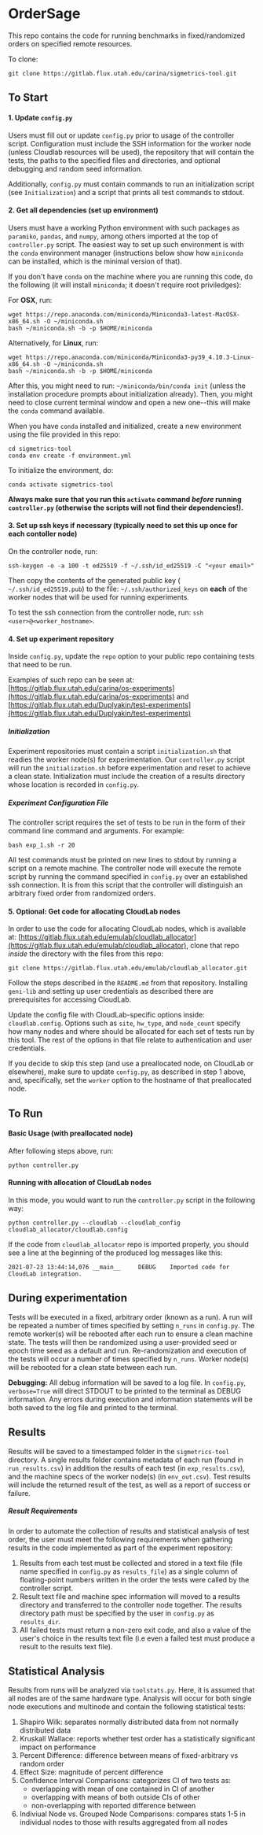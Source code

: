 # OrderSage

This repo contains the code for running benchmarks in fixed/randomized orders on specified remote resources.

To clone: 
```
git clone https://gitlab.flux.utah.edu/carina/sigmetrics-tool.git
```

## To Start

#### 1. Update `config.py`

Users must fill out or update `config.py` prior to usage of the controller script. Configuration must include the SSH information for the worker node (unless Cloudlab resources will be used), the repository that will contain the tests, the paths to the specified files and directories, and optional debugging and random seed information.

Additionally, `config.py` must contain commands to run an initialization script (see `Initialization`) and a script that prints all test commands to stdout.

#### 2. Get all dependencies (set up environment)

Users must have a working Python environment with such packages as `paramiko`, `pandas`, and `numpy`, among others imported at the top of `controller.py` script. The easiest way to set up such environment is with the `conda` environment manager (instructions below show how `miniconda` can be installed, which is the minimal version of that).

If you don't have `conda` on the machine where you are running this code, do the following (it will install `miniconda`; it doesn't require root priviledges):

For **OSX**, run:
```
wget https://repo.anaconda.com/miniconda/Miniconda3-latest-MacOSX-x86_64.sh -O ~/miniconda.sh
bash ~/miniconda.sh -b -p $HOME/miniconda
```

Alternatively, for **Linux**, run:
```
wget https://repo.anaconda.com/miniconda/Miniconda3-py39_4.10.3-Linux-x86_64.sh -O ~/miniconda.sh
bash ~/miniconda.sh -b -p $HOME/miniconda
```

After this, you might need to run: `~/miniconda/bin/conda init` (unless the installation procedure prompts about initialization already). Then, you might need to close current terminal window and open a new one--this will make the `conda` command available.

When you have `conda` installed and initialized, create a new environment using the file provided in this repo:

```
cd sigmetrics-tool 
conda env create -f environment.yml
```

To initialize the environment, do: 
```
conda activate sigmetrics-tool
```

**Always make sure that you run this `activate` command *before* running `controller.py` (otherwise the scripts will not find their dependencies!).**

#### 3. Set up ssh keys if necessary (typically need to set this up once for each contoller node)

On the controller node, run:
```
ssh-keygen -o -a 100 -t ed25519 -f ~/.ssh/id_ed25519 -C "<your email>"
```
Then copy the contents of the generated public key (` ~/.ssh/id_ed25519.pub`) to the file: `~/.ssh/authorized_keys` on **each** of the worker nodes that will be used for running experiments.

To test the ssh connection from the controller node, run: `ssh <user>@<worker_hostname>`.

#### 4. Set up experiment repository

Inside `config.py`, update the `repo` option to your public repo containing tests that need to be run.

Examples of such repo can be seen at: [https://gitlab.flux.utah.edu/carina/os-experiments](https://gitlab.flux.utah.edu/carina/os-experiments)
and [https://gitlab.flux.utah.edu/Duplyakin/test-experiments](https://gitlab.flux.utah.edu/Duplyakin/test-experiments)

##### Initialization

Experiment repositories must contain a script `initialization.sh` that readies the worker node(s) for experimentation. Our `controller.py` script will run the `initialization.sh` before experimentation and reset to achieve a clean state. Initialization must include the creation of a results directory whose location is recorded in `config.py`.

##### Experiment Configuration File

The controller script requires the set of tests to be run in the form of their command line command and arguments. For example:

```
bash exp_1.sh -r 20
```

All test commands must be printed on new lines to stdout by running a script on a remote machine. The controller node will execute the remote script by running the command specified in `config.py` over an established ssh connection. It is from this script that the controller will distinguish an arbitrary fixed order from randomized orders.

#### 5. Optional: Get code for allocating CloudLab nodes

In order to use the code for allocating CloudLab nodes, which is available at:
[https://gitlab.flux.utah.edu/emulab/cloudlab_allocator](https://gitlab.flux.utah.edu/emulab/cloudlab_allocator),
clone that repo *inside* the directory with the files from this repo:
```
git clone https://gitlab.flux.utah.edu/emulab/cloudlab_allocator.git
```  

Follow the steps described in the `README.md` from that repository.
Installing `geni-lib` and setting up user credentials as described there are prerequisites for accessing CloudLab.

Update the config file with CloudLab-specific options inside: `cloudlab.config`.
Options such as `site`, `hw_type`, and `node_count` specify how many nodes and where should be allocated for each set of tests run by this tool.
The rest of the options in that file relate to authentication and user credentials.

If you decide to skip this step (and use a preallocated node, on CloudLab or elsewhere),
make sure to update `config.py`, as described in step 1 above, and, specifically,
set the `worker` option to the hostname of that preallocated node.

## To Run

#### Basic Usage (with preallocated node)

After following steps above, run:

```
python controller.py
```

#### Running with allocation of CloudLab nodes

In this mode, you would want to run the `controller.py` script in the following way:

```
python controller.py --cloudlab --cloudlab_config cloudlab_allocator/cloudlab.config
```

If the code from `cloudlab_allocator` repo is imported properly,
you should see a line at the beginning of the produced log messages like this:

```
2021-07-23 13:44:14,076 __main__     DEBUG    Imported code for CloudLab integration.
```

## During experimentation

Tests will be executed in a fixed, arbitrary order (known as a run). A run will be repeated a number of times specified by setting `n_runs` in `config.py`. The remote worker(s) will be rebooted after each run to ensure a clean machine state. The tests will then be randomized using a user-provided seed or epoch time seed as a default and run. Re-randomization and execution of the tests will occur a number of times specified by `n_runs`. Worker node(s) will be rebooted for a clean state between each run.

**Debugging:** All debug information will be saved to a log file. In `config.py`, `verbose=True` will direct STDOUT to be printed to the terminal as DEBUG information. Any errors during execution and information statements will be both saved to the log file and printed to the terminal.

## Results

Results will be saved to a timestamped folder in the `sigmetrics-tool` directory. A single results folder contains metadata of each run (found in `run_results.csv`) in addition the results of each test (in `exp_results.csv`), and the machine specs of the worker node(s) (in `env_out.csv`). Test results will include the returned result of the test, as well as a report of success or failure.

##### Result Requirements

In order to automate the collection of results and statistical analysis of test order, the user must meet the following requirements when gathering results in the code implemented as part of the experiment repository:

1. Results from each test must be collected and stored in a text file (file name specified in `config.py` as `results_file`) as a single column of floating-point numbers written in the order the tests were called by the controller script.
2. Result text file and machine spec information will moved to a results directory and transferred to the controller node together. The results directory path must be specified by the user in `config.py` as `results_dir`.
3. All failed tests must return a non-zero exit code, and also a value of the user's choice in the results text file (i.e even a failed test must produce a result to the results text file).

## Statistical Analysis

Results from runs will be analyzed via `toolstats.py`. Here, it is assumed that all nodes are of the same hardware type. Analysis will occur for both single node executions and multinode and contain the following statistical tests:

1. Shapiro Wilk: separates normally distributed data from not normally distributed data
2. Kruskall Wallace: reports whether test order has a statistically significant impact on performance
3. Percent Difference: difference between means of fixed-arbitrary vs random order
4. Effect Size: magnitude of percent difference
5. Confidence Interval Comparisons: categorizes CI of two tests as: 
    - overlapping with mean of one contained in CI of another
    - overlapping with means of both outside CIs of other
    - non-overlapping with reported difference between
6. Indiviual Node vs. Grouped Node Comparisons: compares stats 1-5 in individual nodes to those with results aggregated from all nodes
